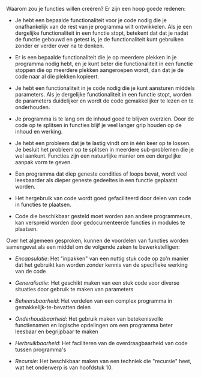 Waarom zou je functies willen creëren? Er zijn een hoop goede redenen:

-   Je hebt een bepaalde functionaliteit voor je code nodig die je
    onafhankelijk van de rest van je programma wilt ontwikkelen. Als je
    een dergelijke functionaliteit in een functie stopt, betekent dat
    dat je nadat de functie gebouwd en getest is, je de functionaliteit
    kunt gebruiken zonder er verder over na te denken.

-   Er is een bepaalde functionaliteit die je op meerdere plekken in je
    programma nodig hebt, en je kunt beter die functionaliteit in een
    functie stoppen die op meerdere plekken aangeroepen wordt, dan dat
    je de code naar al die plekken kopieert.

-   Je hebt een functionaliteit in je code nodig die je kunt aansturen
    middels parameters. Als je dergelijke functionaliteit in een functie
    stopt, worden de parameters duidelijker en wordt de code
    gemakkelijker te lezen en te onderhouden.

-   Je programma is te lang om de inhoud goed te blijven overzien. Door
    de code op te splitsen in functies blijf je veel langer grip houden
    op de inhoud en werking.

-   Je hebt een probleem dat je te lastig vindt om in één keer op te
    lossen. Je besluit het probleem op te splitsen in meerdere
    sub-problemen die je wel aankunt. Functies zijn een natuurlijke
    manier om een dergelijke aanpak vorm te geven.

-   Een programma dat diep geneste condities of loops bevat, wordt veel
    leesbaarder als dieper geneste gedeeltes in een functie geplaatst
    worden.

-   Het hergebruik van code wordt goed gefaciliteerd door delen van code
    in functies te plaatsen.

-   Code die beschikbaar gesteld moet worden aan andere programmeurs,
    kan verspreid worden door gedocumenteerde functies in modules te
    plaatsen.

Over het algemeen gesproken, kunnen de voordelen van functies worden
samengevat als een middel om de volgende zaken te bewerkstelligen:

-   *Encapsulatie*: Het "inpakken" van een nuttig stuk code op zo'n
    manier dat het gebruikt kan worden zonder kennis van de specifieke
    werking van de code

-   *Generalisatie*: Het geschikt maken van een stuk code voor diverse
    situaties door gebruik te maken van parameters

-   *Beheersbaarheid*: Het verdelen van een complex programma in
    gemakkelijk-te-bevatten delen

-   *Onderhoudbaarheid*: Het gebruik maken van betekenisvolle
    functienamen en logische opdelingen om een programma beter leesbaar
    en begrijpbaar te maken

-   *Herbruikbaarheid*: Het faciliteren van de overdraagbaarheid van
    code tussen programma's

-   *Recursie*: Het beschikbaar maken van een techniek die "recursie"
    heet, wat het onderwerp is van hoofdstuk
    10.
